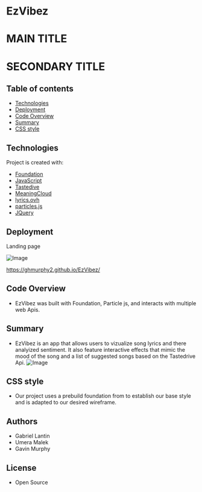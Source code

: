 # EzVibez
# MAIN TITLE
# SECONDARY TITLE

## Table of contents

- [Technologies](#Technologies)
- [Deployment](#Deployment)
- [Code Overview](#Code-Overview)
- [Summary](#Summary)
- [CSS style](#CSS-style)




## Technologies

Project is created with:

- [Foundation](https://get.foundation/)
- [JavaScript](https://www.javascript.com/)
- [Tastedive](https://tastedive.com/)
- [MeaningCloud](https://www.meaningcloud.com/)
- [lyrics.ovh](https://lyrics.ovh/)
- [particles.js](https://github.com/VincentGarreau/particles.js/)
- [JQuery](https://jquery.com/)



## Deployment

Landing page 

![Image](./img/landing.png)

https://ghmurphy2.github.io/EzVibez/

## Code Overview

- EzVibez was built with Foundation, Particle js, and interacts with multiple web Apis.

## Summary

- EzVibez is an app that allows users to vizualize song lyrics and there analyized sentiment. It also feature interactive effects that mimic the mood of the song and a list of suggested songs based on the Tastedrive Api. 
![Image](./img/lyrics.png)

## CSS style

- Our project uses a prebuild foundation from to establish our base style and is adapted to our desired wireframe.



## Authors

- Gabriel Lantin
- Umera Malek
- Gavin Murphy

## License

- Open Source
